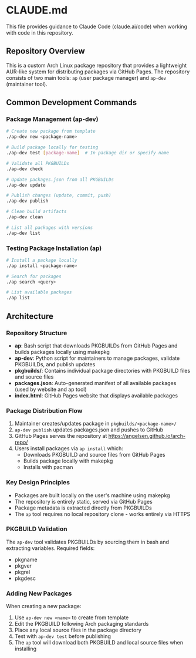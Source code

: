 # CLAUDE.md

This file provides guidance to Claude Code (claude.ai/code) when working with code in this repository.

## Repository Overview

This is a custom Arch Linux package repository that provides a lightweight AUR-like system for distributing packages via GitHub Pages. The repository consists of two main tools: `ap` (user package manager) and `ap-dev` (maintainer tool).

## Common Development Commands

### Package Management (ap-dev)

```bash
# Create new package from template
./ap-dev new <package-name>

# Build package locally for testing
./ap-dev test [package-name]  # In package dir or specify name

# Validate all PKGBUILDs
./ap-dev check

# Update packages.json from all PKGBUILDs
./ap-dev update

# Publish changes (update, commit, push)
./ap-dev publish

# Clean build artifacts
./ap-dev clean

# List all packages with versions
./ap-dev list
```

### Testing Package Installation (ap)

```bash
# Install a package locally
./ap install <package-name>

# Search for packages
./ap search <query>

# List available packages
./ap list
```

## Architecture

### Repository Structure

- **ap**: Bash script that downloads PKGBUILDs from GitHub Pages and builds packages locally using makepkg
- **ap-dev**: Python script for maintainers to manage packages, validate PKGBUILDs, and publish updates
- **pkgbuilds/**: Contains individual package directories with PKGBUILD files and source files
- **packages.json**: Auto-generated manifest of all available packages (used by website and ap tool)
- **index.html**: GitHub Pages website that displays available packages

### Package Distribution Flow

1. Maintainer creates/updates package in `pkgbuilds/<package-name>/`
2. `ap-dev publish` updates packages.json and pushes to GitHub
3. GitHub Pages serves the repository at https://angelsen.github.io/arch-repo/
4. Users install packages via `ap install` which:
   - Downloads PKGBUILD and source files from GitHub Pages
   - Builds package locally with makepkg
   - Installs with pacman

### Key Design Principles

- Packages are built locally on the user's machine using makepkg
- The repository is entirely static, served via GitHub Pages
- Package metadata is extracted directly from PKGBUILDs
- The `ap` tool requires no local repository clone - works entirely via HTTPS

### PKGBUILD Validation

The `ap-dev` tool validates PKGBUILDs by sourcing them in bash and extracting variables. Required fields:

- pkgname
- pkgver
- pkgrel
- pkgdesc

### Adding New Packages

When creating a new package:

1. Use `ap-dev new <name>` to create from template
2. Edit the PKGBUILD following Arch packaging standards
3. Place any local source files in the package directory
4. Test with `ap-dev test` before publishing
5. The `ap` tool will download both PKGBUILD and local source files when installing
